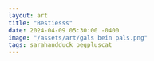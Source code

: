 ```yaml
---
layout: art
title: "Bestiesss"
date: 2024-04-09 05:30:00 -0400
image: "/assets/art/gals bein pals.png"
tags: sarahandduck pegpluscat
---
```


